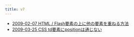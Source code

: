 ```yaml
---
title: v7
---
```



- [2009-02-07 HTML / Flash要素の上に他の要素を重ねる方法](./../../../../../d/2009/02/07/Firefox_で_Flash_要素の上に他の要素を重ねる方法.md)
- [2009-03-25 CSS td要素にpositionは通じない](./../../../../../d/2009/03/25/CSS_td要素にpositionは通じない.md)




